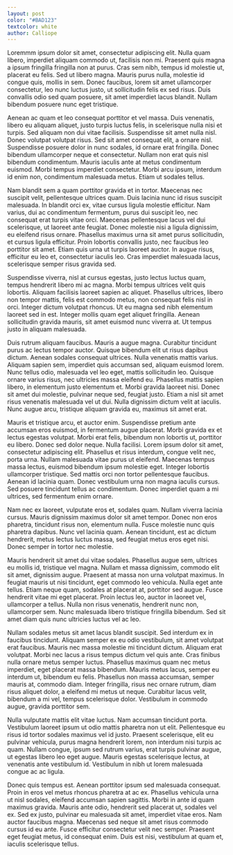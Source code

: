 ```yaml
---
layout: post
color: "#BAD123"
textcolor: white
author: Calliope
---
```


Loremmm ipsum dolor sit amet, consectetur adipiscing elit. Nulla quam libero, imperdiet aliquam commodo ut, facilisis non mi. Praesent quis magna a ipsum fringilla fringilla non at purus. Cras sem nibh, tempus id molestie ut, placerat eu felis. Sed ut libero magna. Mauris purus nulla, molestie id congue quis, mollis in sem. Donec faucibus, lorem sit amet ullamcorper consectetur, leo nunc luctus justo, ut sollicitudin felis ex sed risus. Duis convallis odio sed quam posuere, sit amet imperdiet lacus blandit. Nullam bibendum posuere nunc eget tristique.

Aenean ac quam et leo consequat porttitor et vel massa. Duis venenatis, libero eu aliquam aliquet, justo turpis luctus felis, in scelerisque nulla nisi et turpis. Sed aliquam non dui vitae facilisis. Suspendisse sit amet nulla nisl. Donec volutpat volutpat risus. Sed sit amet consequat elit, a ornare nisl. Suspendisse posuere dolor in nunc sodales, id ornare erat fringilla. Donec bibendum ullamcorper neque et consectetur. Nullam non erat quis nisl bibendum condimentum. Mauris iaculis ante at metus condimentum euismod. Morbi tempus imperdiet consectetur. Morbi arcu ipsum, interdum id enim non, condimentum malesuada metus. Etiam ut sodales tellus.

Nam blandit sem a quam porttitor gravida et in tortor. Maecenas nec suscipit velit, pellentesque ultrices quam. Duis lacinia nunc id risus suscipit malesuada. In blandit orci ex, vitae cursus ligula molestie efficitur. Nam varius, dui ac condimentum fermentum, purus dui suscipit leo, nec consequat erat turpis vitae orci. Maecenas pellentesque lacus vel dui scelerisque, ut laoreet ante feugiat. Donec molestie nisi a ligula dignissim, eu eleifend risus ornare. Phasellus maximus urna sit amet purus sollicitudin, et cursus ligula efficitur. Proin lobortis convallis justo, nec faucibus leo porttitor sit amet. Etiam quis urna ut turpis laoreet auctor. In augue risus, efficitur eu leo et, consectetur iaculis leo. Cras imperdiet malesuada lacus, scelerisque semper risus gravida sed.

Suspendisse viverra, nisl at cursus egestas, justo lectus luctus quam, tempus hendrerit libero mi ac magna. Morbi tempus ultrices velit quis lobortis. Aliquam facilisis laoreet sapien ac aliquet. Phasellus ultrices, libero non tempor mattis, felis est commodo metus, non consequat felis nisl in orci. Integer dictum volutpat rhoncus. Ut eu magna sed nibh elementum laoreet sed in est. Integer mollis quam eget aliquet fringilla. Aenean sollicitudin gravida mauris, sit amet euismod nunc viverra at. Ut tempus justo in aliquam malesuada.

Duis rutrum aliquam faucibus. Mauris a augue magna. Curabitur tincidunt purus ac lectus tempor auctor. Quisque bibendum elit ut risus dapibus dictum. Aenean sodales consequat ultrices. Nulla venenatis mattis varius. Aliquam sapien sem, imperdiet quis accumsan sed, aliquam euismod lorem. Nunc tellus odio, malesuada vel leo eget, mattis sollicitudin leo. Quisque ornare varius risus, nec ultricies massa eleifend eu. Phasellus mattis sapien libero, in elementum justo elementum et. Morbi gravida laoreet nisi. Donec sit amet dui molestie, pulvinar neque sed, feugiat justo. Etiam a nisl sit amet risus venenatis malesuada vel ut dui. Nulla dignissim dictum velit at iaculis. Nunc augue arcu, tristique aliquam gravida eu, maximus sit amet erat.

Mauris et tristique arcu, et auctor enim. Suspendisse pretium ante accumsan eros euismod, in fermentum augue placerat. Morbi gravida ex et lectus egestas volutpat. Morbi erat felis, bibendum non lobortis ut, porttitor eu libero. Donec sed dolor neque. Nulla facilisi. Lorem ipsum dolor sit amet, consectetur adipiscing elit. Phasellus et risus interdum, congue velit nec, porta urna. Nullam malesuada vitae purus ut eleifend. Maecenas tempus massa lectus, euismod bibendum ipsum molestie eget. Integer lobortis ullamcorper tristique. Sed mattis orci non tortor pellentesque faucibus. Aenean id lacinia quam. Donec vestibulum urna non magna iaculis cursus. Sed posuere tincidunt tellus ac condimentum. Donec imperdiet quam a mi ultrices, sed fermentum enim ornare.

Nam nec ex laoreet, vulputate eros et, sodales quam. Nullam viverra lacinia cursus. Mauris dignissim maximus dolor sit amet tempor. Donec non eros pharetra, tincidunt risus non, elementum nulla. Fusce molestie nunc quis pharetra dapibus. Nunc vel lacinia quam. Aenean tincidunt, est ac dictum hendrerit, metus lectus luctus massa, sed feugiat metus eros eget nisi. Donec semper in tortor nec molestie.

Mauris hendrerit sit amet dui vitae sodales. Phasellus augue sem, ultrices eu mollis id, tristique vel magna. Nullam et massa dignissim, commodo elit sit amet, dignissim augue. Praesent at massa non urna volutpat maximus. In feugiat mauris ut nisi tincidunt, eget commodo leo vehicula. Nulla eget ante tellus. Etiam neque quam, sodales at placerat at, porttitor sed augue. Fusce hendrerit vitae mi eget placerat. Proin lectus leo, auctor in laoreet vel, ullamcorper a tellus. Nulla non risus venenatis, hendrerit nunc non, ullamcorper sem. Nunc malesuada libero tristique fringilla bibendum. Sed sit amet diam quis nunc ultricies luctus vel ac leo.

Nullam sodales metus sit amet lacus blandit suscipit. Sed interdum ex in faucibus tincidunt. Aliquam semper ex eu odio vestibulum, sit amet volutpat erat faucibus. Mauris nec massa molestie mi tincidunt dictum. Aliquam erat volutpat. Morbi nec lacus a risus tempus dictum vel quis ante. Cras finibus nulla ornare metus semper luctus. Phasellus maximus quam nec metus imperdiet, eget placerat massa bibendum. Mauris metus lacus, semper eu interdum ut, bibendum eu felis. Phasellus non massa accumsan, semper mauris at, commodo diam. Integer fringilla, risus nec ornare rutrum, diam risus aliquet dolor, a eleifend mi metus ut neque. Curabitur lacus velit, bibendum a mi vel, tempus scelerisque dolor. Vestibulum in commodo augue, gravida porttitor sem.

Nulla vulputate mattis elit vitae luctus. Nam accumsan tincidunt porta. Vestibulum laoreet ipsum ut odio mattis pharetra non ut elit. Pellentesque eu risus id tortor sodales maximus vel id justo. Praesent scelerisque, elit eu pulvinar vehicula, purus magna hendrerit lorem, non interdum nisi turpis ac quam. Nullam congue, ipsum sed rutrum varius, erat turpis pulvinar augue, ut egestas libero leo eget augue. Mauris egestas scelerisque lectus, at venenatis ante vestibulum id. Vestibulum in nibh ut lorem malesuada congue ac ac ligula.

Donec quis tempus est. Aenean porttitor ipsum sed malesuada consequat. Proin in eros vel metus rhoncus pharetra at ac ex. Phasellus vehicula urna ut nisl sodales, eleifend accumsan sapien sagittis. Morbi in ante id quam maximus gravida. Mauris ante odio, hendrerit sed placerat ut, sodales vel ex. Sed ex justo, pulvinar eu malesuada sit amet, imperdiet vitae eros. Nam auctor faucibus magna. Maecenas sed neque sit amet risus commodo cursus id eu ante. Fusce efficitur consectetur velit nec semper. Praesent eget feugiat metus, id consequat enim. Duis est nisi, vestibulum at quam et, iaculis scelerisque tellus.
